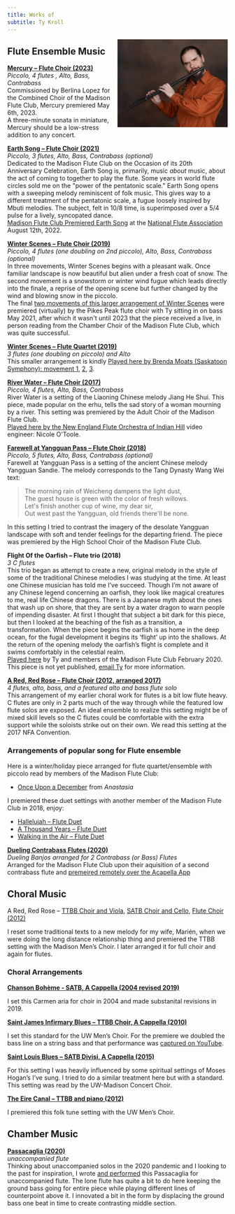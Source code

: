 ```yaml
---
title: Works of
subtitle: Ty Kroll
---
```


<img src="/img/Ty3.jpg" style="float: right; width: 50%; padding-left: 10px">

## Flute Ensemble Music

__[Mercury – Flute Choir (2023)](https://www.musicnotes.com/sheetmusic/mtd.asp?ppn=MN0275231)__
<br>_Piccolo, 4 flutes , Alto, Bass, Contrabass_
<br>Commissioned by Berlina Lopez for the Combined Choir of the Madison Flute Club, Mercury premiered May 6th, 2023.
<br>A three-minute sonata in miniature, Mercury should be a low-stress addition to any concert.

__[Earth Song – Flute Choir (2021)](https://www.musicnotes.com/sheetmusic/mtd.asp?ppn=MN0260284)__
<br>_Piccolo, 3 flutes, Alto, Bass, Contrabass (optional)_
<br>Dedicated to the Madison Flute Club on the Occasion of its 20th Anniversary Celebration, Earth Song is, primarily, music _about_ music, about the act of coming to together to play the flute. Some years in world flute circles sold me on the "power of the pentatonic scale." Earth Song opens with a sweeping melody reminiscent of folk music. This gives way to a different treatment of the pentatonic scale, a fugue loosely inspired by Mbuti melodies. The subject, felt in 10/8 time, is superimposed over a 5/4 pulse for a lively, syncopated dance.
<br>[Madison Flute Club Premiered Earth Song](https://www.youtube.com/watch?v=p7EiGlVFdVU) at the [National Flute Association](https://www.nfaonline.org/convention/2022-convention) August 12th, 2022. 

__[Winter Scenes – Flute Choir (2019)](https://www.musicnotes.com/sheetmusic/mtd.asp?ppn=MN0274899)__
<br>_Piccolo, 4 flutes (one doubling on 2nd piccolo), Alto, Bass, Contrabass (optional)_
<br>In three movements, Winter Scenes begins with a pleasant walk. Once familiar landscape is now beautiful but alien under a fresh coat of snow. The second movement is a snowstorm or winter wind fugue which leads directly into the finale, a reprise of the opening scene but further changed by the wind and blowing snow in the piccolo.
<br>The final [two movements of this larger arrangement of Winter Scenes](https://www.facebook.com/watch/?v=771933873482347) were premiered (virtually) by the Pikes Peak flute choir with Ty sitting in on bass May 2021, after which it wasn't until 2023 that the piece received a live, in person reading from the Chamber Choir of the Madison Flute Club, which was quite successful.

__[Winter Scenes – Flute Quartet (2019)](https://www.musicnotes.com/sheetmusic/mtd.asp?ppn=MN0245038)__
<br>_3 flutes (one doubling on piccolo) and Alto_
<br>This smaller arrangement is kindly [Played here by Brenda Moats (Saskatoon Symphony): movement 1](https://www.youtube.com/watch?v=c8iUNSXJS-w), [2](https://www.youtube.com/watch?v=luVQ8c3mmBY), [3](https://www.youtube.com/watch?v=egsExbfETZk).

__[River Water – Flute Choir (2017)](https://www.musicnotes.com/sheetmusic/mtd.asp?ppn=MN0176498)__
<br>_Piccolo, 4 flutes, Alto, Bass, Contrabass_
<br>River Water is a setting of the Liaoning Chinese melody Jiang He Shui. This piece, made popular on the erhu, tells the sad story of a woman mourning by a river. This setting was premiered by the Adult Choir of the Madison Flute Club. 
<br>[Played here by the New England Flute Orchestra of Indian Hill](https://www.youtube.com/watch?v=aPjmbMlNF1M) video engineer: Nicole O'Toole.

__[Farewell at Yangguan Pass – Flute Choir (2018)](https://www.musicnotes.com/sheetmusic/mtd.asp?ppn=MN0198000)__
<br>_Piccolo, 5 flutes, Alto, Bass, Contrabass (optional)_
<br>Farewell at Yangguan Pass is a setting of the ancient Chinese melody Yangguan Sandie. The melody corresponds to the Tang Dynasty Wang Wei text:

> The morning rain of Weicheng dampens the light dust,
> <br>The guest house is green with the color of fresh willows.
> <br>Let's finish another cup of wine, my dear sir,
> <br>Out west past the Yangguan, old friends there'll be none.

In this setting I tried to contrast the imagery of the desolate Yangguan landscape with soft and tender feelings for the departing friend. The piece was premiered by the High School Choir of the Madison Flute Club.

__Flight Of the Oarfish – Flute trio (2018)__
<br>_3 C flutes_
<br>This trio began as attempt to create a new, original melody in the style of some of the traditional Chinese melodies I was studying at the time. At least one Chinese musician has told me I’ve succeed. Though I’m not aware of any Chinese legend concerning an oarfish, they look like magical creatures to me, real life Chinese dragons. There is a Japanese myth about the ones that wash up on shore, that they are sent by a water dragon to warn people of impending disaster. At first I thought that subject a bit dark for this piece, but then I looked at the beaching of the fish as a transition, a transformation. When the piece begins the oarfish is as home in the deep ocean, for the fugal development it begins its ‘flight’ up into the shallows. At the return of the opening melody the oarfish’s flight is complete and it swims comfortably in the celestial realm. 
<br>[Played here](https://www.youtube.com/watch?v=-6TSRRTxQeM) by Ty and members of the Madison Flute Club February 2020.
This piece is not yet published, [email Ty](mailto:ty@tykroll.com) for more information.

__[A Red, Red Rose – Flute Choir (2012, arranged 2017)](https://www.musicnotes.com/sheetmusic/mtd.asp?ppn=MN0176578)__
<br>_4 flutes, alto, bass, and a featured alto and bass flute solo_
<br>This arrangement of my earlier choral work for flutes is a bit low flute heavy. C flutes are only in 2 parts much of the way through while the featured low flute solos are exposed. An ideal ensemble  to realize this setting might be of mixed skill levels so the C flutes could be comfortable with the extra support while the soloists strike out on their own. We read this setting at the 2017 NFA Convention. 

### Arrangements of popular song for Flute ensemble

Here is a winter/holiday piece arranged for flute quartet/ensemble with piccolo read by members of the Madison Flute Club:

* [Once Upon a December](https://www.musicnotes.com/sheetmusic/mtd.asp?ppn=MN0198988) from _Anastasia_

I premiered these duet settings with another member of the Madison Flute Club in 2018, enjoy:

* [Hallelujah – Flute Duet](https://www.musicnotes.com/sheetmusic/mtd.asp?ppn=MN0172131)
* [A Thousand Years – Flute Duet](https://www.musicnotes.com/sheetmusic/mtd.asp?ppn=MN0172933)
* [Walking in the Air – Flute Duet](https://www.musicnotes.com/sheetmusic/mtd.asp?ppn=MN0175068)

__[Dueling Contrabass Flutes (2020)](https://www.musicnotes.com/sheetmusic/mtd.asp?ppn=MN0213801&fbclid=IwAR1ResJLlXGA98f5j1fNNW-HX1kHqWCmhQqYNaH4Ekhz-RlKbYQfacE_KGg)__
<br>_Dueling Banjos arranged for 2 Contrabass (or Bass) Flutes_
<br>Arranged for the Madison Flute Club upon their aquisition of a second contrabass flute and [premeired remotely over the Acapella App](https://www.youtube.com/watch?v=luJ3DTFwl4c) 

## Choral Music

A Red, Red Rose – [TTBB Choir and Viola](https://www.musicnotes.com/sheetmusic/col.asp?ppn=CL0003955), [SATB Choir and Cello](https://www.musicnotes.com/sheetmusic/col.asp?ppn=CL0006518), [Flute Choir (2012)](https://www.musicnotes.com/sheetmusic/mtd.asp?ppn=MN0176578)

I reset some traditional texts to a new melody for my wife, Marién, when we were doing the long distance relationship thing and premiered the TTBB setting with the Madison Men’s Choir. I later arranged it for full choir and again for flutes.

### Choral Arrangements

__[Chanson Bohème - SATB, A Cappella (2004 revised 2019)](https://www.musicnotes.com/sheetmusic/mtd.asp?ppn=MN0201262)__

I set this Carmen aria for choir in 2004 and made substanital revisions in 2019.

__[Saint James Infirmary Blues – TTBB Choir, A Cappella (2010)](https://www.musicnotes.com/sheetmusic/mtd.asp?ppn=MN0093134)__

I set this standard for the UW Men’s Choir. For the premiere we doubled the bass line on a string bass and that performance was [captured on YouTube](https://www.youtube.com/watch?v=YkBfnew_MBM).

__[Saint Louis Blues – SATB Divisi, A Cappella (2015)](https://www.musicnotes.com/sheetmusic/mtd.asp?ppn=MN0156078)__

For this setting I was heavily influenced by some spiritual settings of Moses Hogan’s I’ve sung. I tried to do a similar treatment here but with a standard. This setting was read by the UW-Madison Concert Choir.

__[The Eire Canal – TTBB and piano (2012)](https://www.musicnotes.com/sheetmusic/mtd.asp?ppn=MN0107110)__

I premiered this folk tune setting with the UW Men’s Choir. 

## Chamber Music

__[Passacaglia (2020)](https://www.musicnotes.com/sheetmusic/mtd.asp?ppn=MN0224032)__
<br>_unaccompanied flute_
<br> Thinking about unaccompanied solos in the 2020 pandemic and I looking to the past for inspiration, I wrote [and performed](https://youtu.be/Tx3Oq2TyrCI) this Passacaglia for unaccompanied flute. The lone flute has quite a bit to do here keeping the ground bass going for entire piece while playing different lines of counterpoint above it. I innovated a bit in the form by displacing the ground bass one beat in time to create contrasting middle section.
